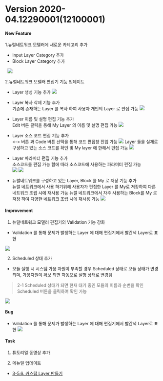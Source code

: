 # Version 2020-04.12290001(12100001)

#### New Feature

1.뉴럴네트워크 모델러에 새로운 카테고리 추가
  - Input Layer Category 추가
  - Block Layer Category 추가

&nbsp;&nbsp;![](img/input_block_category.png)

2.뉴럴네트워크 모델러 편집기 기능 업데이트
  - Layer 생성 기능 추가
  ![](img/layer_create_1.png)

  - Layer 복사 삭제 기능 추가  
  기존에 존재하는 Layer 를 복사 하여 사용자 개인의 Layer 로 편집 가능
  ![](img/layer_copy.png)

  - Layer 이름 및 설명 편집 기능 추가  
  Edit 버튼 클릭을 통해 My Layer 의 이름 및 설명 편집 가능
  ![](img/layer_edit_3.png)

  - Layer 소스 코드 편집 기능 추가  
  <-> 버튼 과 Code 버튼 선택을 통해 코드 편집창 진입 가능
  ![](img/enter_layer_source_code_1.png)
  Layer 들을 실제로 구성하고 있는 소스 코드를 확인 및 My layer 에 한해서 편집 가능
  ![](img/layer_source_code_save_1.png)

  - Layer 파라미터 편집 기능 추가  
  소스코드를 편집 가능 함에 따라 소스코드에 사용하는 파라미터 편집 가능  
  ![](img/layer_parameter_2.png)
  ![](img/layer_parameter_1.png)

  - 뉴럴네트워크를 구성하고 있는 Layer, Block 를 My 로 저장 기능 추가  
  뉴럴 네트워크에서 사용 하기위해 사용자가 편집한 Layer 를 My로 저장하여 다른 네트워크 조립 시에 재사용 가능
  뉴럴 네트워크에서 자주 사용하는 Block를 My 로 저장 하여 다양한 네트워크 조립 시에 재사용 가능
  ![](img/layer_save_to_my.png)

#### Improvement

1. 뉴럴네트워크 모델러 편집기의 Validation 기능 강화
- Validation 를 통해 문제가 발생하는 Layer 에 대해 편집기에서 빨간색 Layer로 표현

![](img/layer_validation_2.png)

2. Scheduled 상태 추가
- 모듈 실행 시 시스템 가용 자원이 부족할 경우 Scheduled 상태로 모듈 상태가 변경되며, 가용자원이 확보 되면 자동으로 실행 상태로 변경됨

> 2-1 Scheduled 상태가 되면 현재 대기 중인 모듈의 이름과 순번을 확인 Scheduled 버튼을 클릭하여 확인 가능

![](img/scheduled_1.png)

#### Bug


  - Validation 를 통해 문제가 발생하는 Layer 에 대해 편집기에서 빨간색 Layer로 표현
  ![](img/layer_validation_2.png)

#### Task

1. 튜토리얼 동영상 추가

2. 메뉴얼 업데이트
  - [3-5.6. 커스텀 Layer 만들기](https://deepphi.github.io/manual/chapter3/3-5.성능_고도화.html#6-hyper-parameter-auto-tunning)

